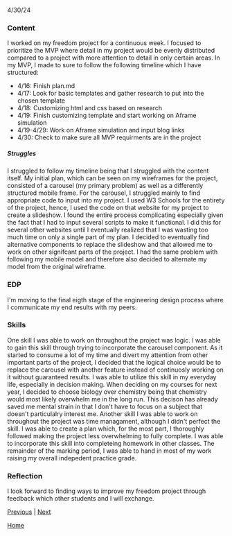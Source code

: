 4/30/24

### Content

I worked on my freedom project for a continuous week. I focused to prioritize the MVP where detail in my project would be evenly distributed compared to a project with more attention to detail in only certain areas. In my MVP, I made to sure to follow the following timeline which I have structured:

* 4/16: Finish plan.md
* 4/17: Look for basic templates and gather research to put into the chosen template
* 4/18: Customizing html and css based on research
* 4/19: Finish customizing template and start working on Aframe simulation
* 4/19-4/29: Work on Aframe simulation and input blog links
* 4/30: Check to make sure all MVP requirments are in the project

##### Struggles
I struggled to follow my timeline being that I struggled with the content itself. My initial plan, which can be seen on my wireframes for the project, consisted of a carousel (my primary problem) as well as a differently structured mobile frame. For the carousel, I struggled mainly to find appropriate code to input into my project. I used W3 Schools for the entirety of the project, hence, I used the code on that website for my project to create a slideshow. I found the entire process complicating especially given the fact that I had to input several scripts to make it functional. I did this for several other websites until I eventually realized that I was wasting too much time on only a single part of my plan. I decided to eventually find alternative components to replace the slideshow and that allowed me to work on other signifcant parts of the project. I had the same problem with following my mobile model and therefore also decided to alternate my model from the original wireframe. 

### EDP

I'm moving to the final eigth stage of the engineering design process where I communicate my end results with my peers. 

### Skills

One skill I was able to work on throughout the project was logic. I was able to gain this skill through trying to incorporate the carousel component. As it started to consume a lot of my time and divert my attention from other important parts of the project, I decided that the logical choice would be to replace the carousel with another feature instead of continuosly working on it without guaranteed results. I was able to utilize this skill in my everyday life, especially in decision making. When deciding on my courses for next year, I decided to choose biology over chemistry being that chemistry would most likely overwhelm me in the long run. This decison has already saved me mental strain in that I don't have to focus on a subject that doesn't particulalry interest me. Another skill I was able to work on throughout the project was time managament, although I didn't perfect the skill. I was able to create a plan which, for the most part, I thoroughly followed making the project less overwhelming to fully complete. I was able to incorporate this skill into completeing homework in other classes. The remainder of the marking period, I was able to hand in most of my work raising my overall indepedent practice grade.   

### Reflection
I look forward to finding ways to improve my freedom project through feedback which other students and I will exchange. 

[Previous](entry05.md) | [Next](entry07.md)

[Home](../README.md)
